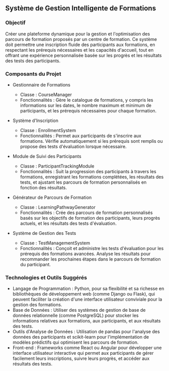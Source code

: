 ## Système de Gestion Intelligente de Formations
### Objectif

Créer une plateforme dynamique pour la gestion et l'optimisation des parcours de formation proposés par un centre de formation. Ce système doit permettre une inscription fluide des participants aux formations, en respectant les prérequis nécessaires et les capacités d'accueil, tout en offrant une expérience personnalisée basée sur les progrès et les résultats des tests des participants.

### Composants du Projet

- Gestionnaire de Formations
    - Classe : CourseManager
    - Fonctionnalités : Gère le catalogue de formations, y compris les informations sur les dates, le nombre maximum et minimum de participants, et les prérequis nécessaires pour chaque formation.

- Système d'Inscription
    - Classe : EnrollmentSystem
    - Fonctionnalités : Permet aux participants de s'inscrire aux formations. Vérifie automatiquement si les prérequis sont remplis ou propose des tests d'évaluation lorsque nécessaire.

- Module de Suivi des Participants
    - Classe : ParticipantTrackingModule
    - Fonctionnalités : Suit la progression des participants à travers les formations, enregistrant les formations complétées, les résultats des tests, et ajustant les parcours de formation personnalisés en fonction des résultats.

- Générateur de Parcours de Formation
    - Classe : LearningPathwayGenerator
    - Fonctionnalités : Crée des parcours de formation personnalisés basés sur les objectifs de formation des participants, leurs progrès actuels, et les résultats des tests d'évaluation.

- Système de Gestion des Tests
    - Classe : TestManagementSystem
    - Fonctionnalités : Conçoit et administre les tests d'évaluation pour les prérequis des formations avancées. Analyse les résultats pour recommander les prochaines étapes dans le parcours de formation du participant.
 
### Technologies et Outils Suggérés

- Langage de Programmation : Python, pour sa flexibilité et sa richesse en bibliothèques de développement web (comme Django ou Flask), qui peuvent faciliter la création d'une interface utilisateur conviviale pour la gestion des formations.
- Base de Données : Utiliser des systèmes de gestion de base de données relationnelle (comme PostgreSQL) pour stocker les informations relatives aux formations, aux participants, et aux résultats des tests.
- Outils d'Analyse de Données : Utilisation de pandas pour l'analyse des données des participants et scikit-learn pour l'implémentation de modèles prédictifs qui optimisent les parcours de formation.
- Front-end : Frameworks comme React ou Angular pour développer une interface utilisateur interactive qui permet aux participants de gérer facilement leurs inscriptions, suivre leurs progrès, et accéder aux résultats des tests.
